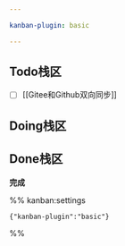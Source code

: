```yaml
---

kanban-plugin: basic

---
```


## Todo栈区

- [ ] [[Gitee和Github双向同步]]


## Doing栈区



## Done栈区

**完成**




%% kanban:settings
```
{"kanban-plugin":"basic"}
```
%%